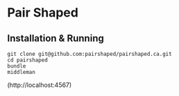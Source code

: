 # Pair Shaped

## Installation & Running

    git clone git@github.com:pairshaped/pairshaped.ca.git
    cd pairshaped
    bundle
    middleman

(http://localhost:4567)
